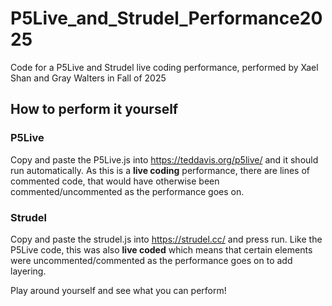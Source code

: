 # P5Live_and_Strudel_Performance2025
Code for a P5Live and Strudel live coding performance, performed by Xael Shan and Gray Walters in Fall of 2025

## How to perform it yourself
### P5Live
Copy and paste the P5Live.js into https://teddavis.org/p5live/ and it should run automatically. As this is a **live coding** performance, there are lines of commented code, that would have otherwise been commented/uncommented as the performance goes on.

### Strudel
Copy and paste the strudel.js into https://strudel.cc/ and press run. Like the P5Live code, this was also **live coded** which means that certain elements were uncommented/commented as the performance goes on to add layering.

Play around yourself and see what you can perform!
